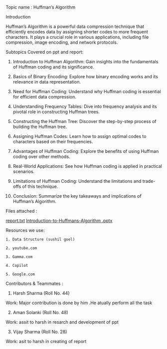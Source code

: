 Topic name : Huffman’s Algorithm

Introduction

Huffman’s Algorithm is a powerful data compression technique that efficiently encodes data by assigning shorter codes
to more frequent characters. It plays a crucial role in various applications, including file compression, image encoding, 
and network protocols.


Subtopics Covered on ppt and report:

1. Introduction to Huffman Algorithm:
                                    Gain insights into the fundamentals of Huffman coding and its significance.

2. Basics of Binary Encoding:
                            Explore how binary encoding works and its relevance in data representation.

3. Need for Huffman Coding:
                           Understand why Huffman coding is essential for efficient data compression.

4. Understanding Frequency Tables:
                               Dive into frequency analysis and its pivotal role in constructing Huffman trees.

5. Constructing the Huffman Tree:
                              Discover the step-by-step process of building the Huffman tree.

6. Assigning Huffman Codes:
                         Learn how to assign optimal codes to characters based on their frequencies.

7. Advantages of Huffman Coding:
                              Explore the benefits of using Huffman coding over other methods.

8. Real-World Applications:
                          See how Huffman coding is applied in practical scenarios.

9. Limitations of Huffman Coding:
                                 Understand the limitations and trade-offs of this technique.

10. Conclusion:
               Summarize the key takeaways and implications of Huffman’s Algorithm.

Files attached : 

[report.txt](https://github.com/harshsharma25/harshsharma25/files/14837614/report.txt)
[Introduction-to-Huffmans-Algorithm .pptx](https://github.com/harshsharma25/harshsharma25/files/14837587/Introduction-to-Huffmans-Algorithm.pptx)

  Resources we use:
  
    1. Data Structure (sushil goel)
    
    2. youtube.com
    
    3. Gamma.com
    
    4. Copilot
    
    5. Google.com
    
    
Contributors & Teammates :

1. Harsh Sharma (Roll No. 44)

Work: Major contribution is  done by  him .He atually perform all the task

2. Aman Solanki (Roll No. 48)

Work: assit to harsh in resarch and development of ppt

3. Vijay Sharma (Roll No. 28)

Work: asit to harsh in creating of report

